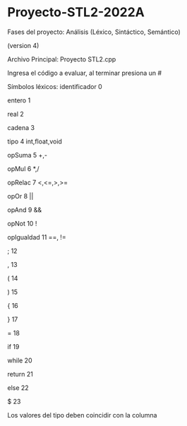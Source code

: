 # Proyecto-STL2-2022A
Fases del proyecto: Análisis (Léxico, Sintáctico, Semántico)

(version 4)

Archivo Principal: Proyecto STL2.cpp


Ingresa el código a evaluar, al terminar presiona un #

Símbolos léxicos:
identificador 0

entero 1

real 2

cadena 3

tipo 4 int,float,void

opSuma 5 +,-

opMul 6 *,/

opRelac 7 <,<=,>,>=

opOr 8 ||

opAnd 9 &&

opNot 10 !

opIgualdad 11 ==, !=

; 12

, 13

( 14

) 15

{ 16

} 17

= 18

if 19

while 20

return 21

else 22

$ 23

Los valores del tipo deben coincidir con la columna

